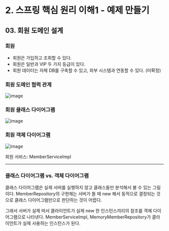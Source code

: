# 2. 스프링 핵심 원리 이해1 - 예제 만들기
## 03. 회원 도메인 설계
### 회원
- 회원은 가입하고 조회할 수 있다.
- 회원은 일반과 VIP 두 가지 등급이 있다.
- 회원 데이터는 자체 DB를 구축할 수 있고, 외부 시스템과 연동할 수 있다. (미확정)
### 회원 도메인 협력 관계
![image](https://github.com/GYUNGAEEEE/inflearn-Spring/assets/158580466/25a46698-f945-4c52-9daf-6cb9738f38eb)
### 회원 클래스 다이어그램
![image](https://github.com/GYUNGAEEEE/inflearn-Spring/assets/158580466/0503a1e3-09e2-4c8c-b851-61eabf8a97a9)
### 회원 객체 다이어그램
![image](https://github.com/GYUNGAEEEE/inflearn-Spring/assets/158580466/b4fe97f0-6401-480a-b8ab-175244c696e8)

회원 서비스: MemberServiceImpl
***
### 클래스 다이어그램 vs. 객체 다이어그램
클래스 다이어그램은 실제 서버를 실행하지 않고 클래스들만 분석해서 볼 수 있는 그림이다.
MemberRepository의 구현체는 서버가 뜰 때 new 해서 동적으로 결정되는 것으로 클래스 다이어그램만으로 판단하는 것이 어렵다.

그래서 서버가 실제 떠서 클라이언트가 실제 new 한 인스턴스끼리의 참조를 객체 다이어그램으로 나타낸다.
MemberServiceImpl, MemoryMemberRepository가 클라이언트가 실제 사용하는 인스턴스가 된다.
